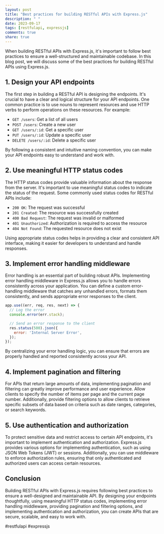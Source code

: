 ```yaml
---
layout: post
title: "Best practices for building RESTful APIs with Express.js"
description: " "
date: 2023-09-17
tags: [restfulapi, expressjs]
comments: true
share: true
---
```


When building RESTful APIs with Express.js, it's important to follow best practices to ensure a well-structured and maintainable codebase. In this blog post, we will discuss some of the best practices for building RESTful APIs using Express.js.

## 1. Design your API endpoints

The first step in building a RESTful API is designing the endpoints. It's crucial to have a clear and logical structure for your API endpoints. One common practice is to use nouns to represent resources and use HTTP verbs to perform operations on these resources. For example:

- `GET /users`: Get a list of all users
- `POST /users`: Create a new user
- `GET /users/:id`: Get a specific user
- `PUT /users/:id`: Update a specific user
- `DELETE /users/:id`: Delete a specific user

By following a consistent and intuitive naming convention, you can make your API endpoints easy to understand and work with.

## 2. Use meaningful HTTP status codes

The HTTP status codes provide valuable information about the response from the server. It's important to use meaningful status codes to indicate the status of the request. Some commonly used status codes for RESTful APIs include:

- `200 OK`: The request was successful
- `201 Created`: The resource was successfully created
- `400 Bad Request`: The request was invalid or malformed
- `401 Unauthorized`: Authorization is required to access the resource
- `404 Not Found`: The requested resource does not exist

Using appropriate status codes helps in providing a clear and consistent API interface, making it easier for developers to understand and handle responses.

## 3. Implement error handling middleware

Error handling is an essential part of building robust APIs. Implementing error handling middleware in Express.js allows you to handle errors consistently across your application. You can define a custom error-handling middleware that catches any unhandled errors, formats them consistently, and sends appropriate error responses to the client.

```javascript
app.use((err, req, res, next) => {
  // Log the error
  console.error(err.stack);

  // Send an error response to the client
  res.status(500).json({
    error: 'Internal Server Error',
  });
});
```

By centralizing your error handling logic, you can ensure that errors are properly handled and reported consistently across your API.

## 4. Implement pagination and filtering

For APIs that return large amounts of data, implementing pagination and filtering can greatly improve performance and user experience. Allow clients to specify the number of items per page and the current page number. Additionally, provide filtering options to allow clients to retrieve specific subsets of data based on criteria such as date ranges, categories, or search keywords.

## 5. Use authentication and authorization

To protect sensitive data and restrict access to certain API endpoints, it's important to implement authentication and authorization. Express.js provides various options for implementing authentication, such as using JSON Web Tokens (JWT) or sessions. Additionally, you can use middleware to enforce authorization rules, ensuring that only authenticated and authorized users can access certain resources.

## Conclusion

Building RESTful APIs with Express.js requires following best practices to ensure a well-designed and maintainable API. By designing your endpoints thoughtfully, using meaningful HTTP status codes, implementing error handling middleware, providing pagination and filtering options, and implementing authentication and authorization, you can create APIs that are secure, scalable, and easy to work with.

#restfulapi #expressjs